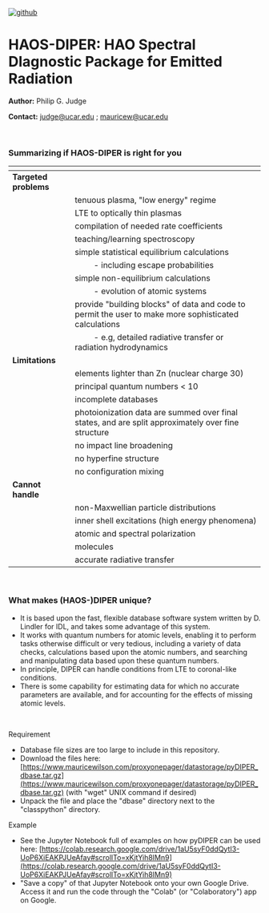 [![github](https://img.shields.io/badge/NASA%20ADS-1994ESASP.373...67J-red)](https://articles.adsabs.harvard.edu/pdf/1994ESASP.373...67J)

# HAOS-DIPER: HAO Spectral DIagnostic Package for Emitted Radiation

**Author:** Philip G. Judge

**Contact:** judge@ucar.edu ; mauricew@ucar.edu

<br>

### Summarizing if HAOS-DIPER is right for you

| <span></span> | <span></span> |
| --- | --- |
| **Targeted problems** |  |
|                  | tenuous plasma, "low energy" regime  |
|                  | LTE to optically thin plasmas  |
|                  | compilation of needed rate coefficients  |
|                  | teaching/learning spectroscopy  |
|                  | simple statistical equilibrium calculations  |
|                  | $\quad\quad$- including escape probabilities  |
|                  | simple non-equilibrium calculations  |
|                  | $\quad\quad$- evolution of atomic systems  |
|                  | provide "building blocks" of data and code to permit the user to make more sophisticated calculations  |
|                  | $\quad\quad$- e.g, detailed radiative transfer or radiation hydrodynamics  |
| **Limitations**       |  |
|                  | elements lighter than Zn (nuclear charge 30)  |
|                  | principal quantum numbers < 10  |
|                  | incomplete databases  |
|                  | photoionization data are summed over final states, and are split approximately over fine structure  |
|                  | no impact line broadening  |
|                  | no hyperfine structure  |
|                  | no configuration mixing  |
| **Cannot handle**     |  |
|                  | non-Maxwellian particle distributions  |
|                  | inner shell excitations (high energy phenomena)  |
|                  | atomic and spectral polarization  |
|                  | molecules  |
|                  | accurate radiative transfer  |


<br>

### What makes (HAOS-)DIPER unique?

- It is based upon the fast, flexible database software system written by D. Lindler for IDL, and takes some advantage of this system.
- It works with quantum numbers for atomic levels, enabling it to perform tasks otherwise difficult or very tedious, including a variety of data checks, calculations
based upon the atomic numbers, and searching and manipulating data based upon these quantum numbers.
- In principle, DIPER can handle conditions from LTE to coronal-like conditions.
- There is some capability for estimating data for which no accurate parameters are
available, and for accounting for the effects of missing atomic levels.

<br>

Requirement

- Database file sizes are too large to include in this repository.  
- Download the files here: [https://www.mauricewilson.com/proxyonepager/datastorage/pyDIPER_dbase.tar.gz](https://www.mauricewilson.com/proxyonepager/datastorage/pyDIPER_dbase.tar.gz)  (with "wget" UNIX command if desired)
- Unpack the file and place the "dbase" directory next to the "classpython" directory.


Example

- See the Jupyter Notebook full of examples on how pyDIPER can be used here: [https://colab.research.google.com/drive/1aU5syF0ddQytI3-UoP6XiEAKPJUeAfay#scrollTo=xKjtYih8IMn9](https://colab.research.google.com/drive/1aU5syF0ddQytI3-UoP6XiEAKPJUeAfay#scrollTo=xKjtYih8IMn9) 
- "Save a copy" of that Jupyter Notebook onto your own Google Drive.  Access it and run the code through the "Colab" (or "Colaboratory") app on Google.


